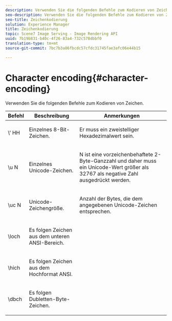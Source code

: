 ```yaml
---
description: Verwenden Sie die folgenden Befehle zum Kodieren von Zeichen.
seo-description: Verwenden Sie die folgenden Befehle zum Kodieren von Zeichen.
seo-title: Zeichenkodierung
solution: Experience Manager
title: Zeichenkodierung
topic: Scene7 Image Serving - Image Rendering API
uuid: 7b19b831-b40c-4f26-83a4-732c578dbbf0
translation-type: tm+mt
source-git-commit: 7bc7b3a86fbcdc57cfdc31745fae3afc06e44b15

---
```



# Character encoding{#character-encoding}

Verwenden Sie die folgenden Befehle zum Kodieren von Zeichen.

<table id="table_EB0C1B674BEA4A37964FB4BF559E0005"> 
 <thead> 
  <tr> 
   <th class="entry"> Befehl </th> 
   <th class="entry"> Beschreibung </th> 
   <th class="entry"> Anmerkungen </th> 
  </tr> 
 </thead>
 <tbody> 
  <tr> 
   <td> <span class="codeph">\'<span class="varname"> HH</span></span> </td> 
   <td> <p>Einzelnes 8-Bit-Zeichen. </p> </td> 
   <td> <p><span class="varname"> Er</span> muss ein zweistelliger Hexadezimalwert sein. </p> </td> 
  </tr> 
  <tr> 
   <td> <span class="codeph">\u<span class="varname"> N</span></span> </td> 
   <td> <p>Einzelnes Unicode-Zeichen. </p> </td> 
   <td> <p><span class="varname"> N</span> ist eine vorzeichenbehaftete 2-Byte-Ganzzahl und daher muss ein Unicode-Wert größer als 32767 als negative Zahl ausgedrückt werden. </p> </td> 
  </tr> 
  <tr> 
   <td> <span class="codeph">\uc<span class="varname"> N</span></span> </td> 
   <td> <p>Unicode-Zeichengröße. </p> </td> 
   <td> <p>Anzahl der Bytes, die dem angegebenen Unicode-Zeichen entsprechen. </p> </td> 
  </tr> 
  <tr> 
   <td> <span class="codeph"> \loch </span> </td> 
   <td> <p>Es folgen Zeichen aus dem unteren ANSI-Bereich. </p> </td> 
   <td> <p> </p> </td> 
  </tr> 
  <tr> 
   <td> <span class="codeph"> \hich </span> </td> 
   <td> <p>Es folgen Zeichen aus dem Hochformat ANSI. </p> </td> 
   <td> <p> </p> </td> 
  </tr> 
  <tr> 
   <td> <span class="codeph"> \dbch </span> </td> 
   <td> <p>Es folgen Dubletten-Byte-Zeichen. </p> </td> 
   <td> <p> </p> </td> 
  </tr> 
 </tbody> 
</table>

